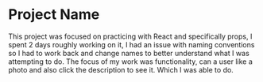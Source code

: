 # Project Name

This project was focused on practicing with React and specifically props, I spent 2 days roughly working on it, I had an issue with naming conventions so I had to work back and change names to better understand what I was attempting to do. The focus of my work was functionality, can a user like a photo and also click the description to see it. Which I was able to do.
